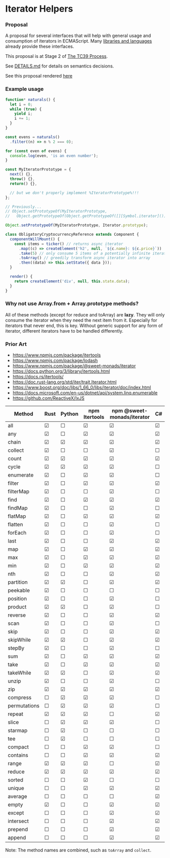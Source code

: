 # Iterator Helpers

### Proposal

A proposal for several interfaces that will help with general usage and
consumption of iterators in ECMAScript. Many
[libraries and languages](#prior-art) already provide these interfaces.

This proposal is at Stage 2 of [The TC39 Process](https://tc39.es/process-document/).

See [DETAILS.md](./DETAILS.md) for details on semantics decisions.

See this proposal rendered [here](https://tc39.es/proposal-iterator-helpers)

### Example usage

```js
function* naturals() {
  let i = 0;
  while (true) {
    yield i;
    i += 1;
  }
}

const evens = naturals()
  .filter((n) => n % 2 === 0);

for (const even of evens) {
  console.log(even, 'is an even number');
}
```

```js
const MyIteratorPrototype = {
  next() {},
  throw() {},
  return() {},

  // but we don't properly implement %IteratorPrototype%!!!
};

// Previously...
// Object.setPrototypeOf(MyIteratorPrototype,
//   Object.getPrototypeOf(Object.getPrototypeOf([][Symbol.iterator]())));

Object.setPrototypeOf(MyIteratorPrototype, Iterator.prototype);
```

```js
class ObligatoryCryptocurrencyReference extends Component {
  componentWillMount() {
    const items = ticker() // returns async iterator
      .map((c) => createElement('h2', null, `${c.name}: ${c.price}`))
      .take(5) // only consume 5 items of a potentially infinite iterator
      .toArray() // greedily transform async iterator into array
      .then((data) => this.setState({ data }));
  }

  render() {
    return createElement('div', null, this.state.data);
  }
}
```

### Why not use Array.from + Array.prototype methods?

All of these methods (except for reduce and toArray) are **lazy**. They will
only consume the iterator when they need the next item from it. Especially
for iterators that never end, this is key. Without generic support for
any form of iterator, different iterators have to be handled differently.

### Prior Art

- https://www.npmjs.com/package/itertools
- https://www.npmjs.com/package/lodash
- https://www.npmjs.com/package/@sweet-monads/iterator
- https://docs.python.org/3/library/itertools.html
- https://docs.rs/itertools/
- https://doc.rust-lang.org/std/iter/trait.Iterator.html
- https://www.boost.org/doc/libs/1_66_0/libs/iterator/doc/index.html
- https://docs.microsoft.com/en-us/dotnet/api/system.linq.enumerable
- https://github.com/ReactiveX/IxJS

| Method                      | Rust | Python | npm Itertools | npm @sweet-monads/iterator | C# |
| --------------------------- | ---- | ------ | --------------|----------------------------| -- |
| all                         | ☑    | ☐      | ☑             | ☑                          | ☑  |
| any                         | ☑    | ☐      | ☑             | ☑                          | ☑  |
| chain                       | ☑    | ☑      | ☑             | ☑                          | ☑  |
| collect                     | ☑    | ☐      | ☐             | ☑                          | ☐  |
| count                       | ☑    | ☑      | ☑             | ☑                          | ☑  |
| cycle                       | ☑    | ☑      | ☑             | ☑                          | ☐  |
| enumerate                   | ☑    | ☐      | ☑             | ☑                          | ☐  |
| filter                      | ☑    | ☐      | ☑             | ☑                          | ☑  |
| filterMap                   | ☑    | ☐      | ☐             | ☑                          | ☐  |
| find                        | ☑    | ☐      | ☑             | ☑                          | ☑  |
| findMap                     | ☑    | ☐      | ☐             | ☑                          | ☐  |
| flatMap                     | ☑    | ☐      | ☑             | ☑                          | ☑  |
| flatten                     | ☑    | ☐      | ☐             | ☑                          | ☐  |
| forEach                     | ☑    | ☐      | ☐             | ☑                          | ☐  |
| last                        | ☑    | ☐      | ☐             | ☑                          | ☑  |
| map                         | ☑    | ☐      | ☑             | ☑                          | ☑  |
| max                         | ☑    | ☐      | ☑             | ☑                          | ☑  |
| min                         | ☑    | ☐      | ☑             | ☑                          | ☑  |
| nth                         | ☑    | ☐      | ☐             | ☑                          | ☑  |
| partition                   | ☑    | ☑      | ☐             | ☑                          | ☑  |
| peekable                    | ☑    | ☐      | ☐             | ☐                          | ☐  |
| position                    | ☑    | ☐      | ☐             | ☑                          | ☐  |
| product                     | ☑    | ☑      | ☐             | ☑                          | ☐  |
| reverse                     | ☑    | ☐      | ☐             | ☑                          | ☑  |
| scan                        | ☑    | ☐      | ☐             | ☑                          | ☐  |
| skip                        | ☑    | ☐      | ☐             | ☑                          | ☑  |
| skipWhile                   | ☑    | ☑      | ☐             | ☑                          | ☑  |
| stepBy                      | ☑    | ☐      | ☐             | ☑                          | ☐  |
| sum                         | ☑    | ☐      | ☑             | ☑                          | ☑  |
| take                        | ☑    | ☐      | ☑             | ☑                          | ☑  |
| takeWhile                   | ☑    | ☑      | ☐             | ☑                          | ☑  |
| unzip                       | ☑    | ☐      | ☐             | ☑                          | ☐  |
| zip                         | ☑    | ☑      | ☑             | ☑                          | ☑  |
| compress                    | ☐    | ☑      | ☑             | ☑                          | ☐  |
| permutations                | ☐    | ☑      | ☑             | ☑                          | ☐  |
| repeat                      | ☑    | ☑      | ☑             | ☐                          | ☑  |
| slice                       | ☐    | ☑      | ☑             | ☑                          | ☐  |
| starmap                     | ☐    | ☑      | ☐             | ☐                          | ☐  |
| tee                         | ☐    | ☑      | ☐             | ☐                          | ☐  |
| compact                     | ☐    | ☐      | ☑             | ☑                          | ☐  |
| contains                    | ☐    | ☐      | ☑             | ☑                          | ☑  |
| range                       | ☑    | ☑      | ☑             | ☐                          | ☑  |
| reduce                      | ☑    | ☑      | ☑             | ☑                          | ☑  |
| sorted                      | ☐    | ☐      | ☑             | ☐                          | ☐  |
| unique                      | ☐    | ☐      | ☑             | ☑                          | ☑  |
| average                     | ☐    | ☐      | ☐             | ☐                          | ☑  |
| empty                       | ☑    | ☐      | ☐             | ☑                          | ☑  |
| except                      | ☐    | ☐      | ☐             | ☑                          | ☑  |
| intersect                   | ☐    | ☐      | ☐             | ☑                          | ☑  |
| prepend                     | ☐    | ☐      | ☐             | ☑                          | ☑  |
| append                      | ☐    | ☐      | ☐             | ☑                          | ☑  |

Note: The method names are combined, such as `toArray` and `collect`.

